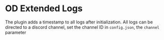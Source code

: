 # OD Extended Logs
The plugin adds a timestamp to all logs after initialization. All logs can be directed to a discord channel, set the channel ID in `config.json`, the `channel` parameter